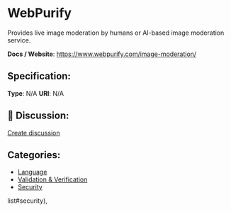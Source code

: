 # WebPurify


Provides live image moderation by humans or AI-based image moderation service.

**Docs / Website**: https://www.webpurify.com/image-moderation/

## Specification:
**Type**:  N/A 
**URI**:  N/A 

## 💬 Discussion:
[Create discussion](link)

## Categories:
- [Language](https://github.com/apis-list/apis-list#language)
- [Validation & Verification](https://github.com/apis-list/apis-list#validation-and-verification)
- [Security](https://github.com/apis-list/apis-list#security)





list#security),


